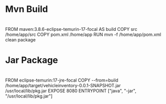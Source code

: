 #
# Mvn Build
#
FROM maven:3.8.6-eclipse-temurin-17-focal AS build
COPY src /home/app/src
COPY pom.xml /home/app
RUN mvn -f /home/app/pom.xml clean package

#
# Jar Package
#
FROM eclipse-temurin:17-jre-focal
COPY --from=build /home/app/target/vehicleinventory-0.0.1-SNAPSHOT.jar /usr/local/lib/pkg.jar
EXPOSE 8080
ENTRYPOINT ["java", "-jar", "/usr/local/lib/pkg.jar"]